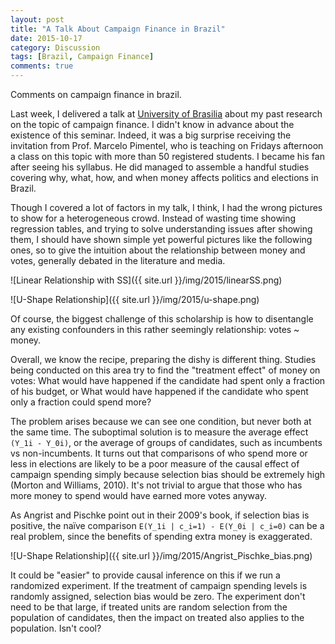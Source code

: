 ```yaml
---
layout: post
title: "A Talk About Campaign Finance in Brazil"
date: 2015-10-17
category: Discussion
tags: [Brazil, Campaign Finance]
comments: true
---
```


Comments on campaign finance in brazil.

<!--more-->

Last week, I delivered a talk at [University of Brasilia](http://www.unb.br) about my past research on the topic of campaign finance. I didn't know in advance about the existence of this seminar. Indeed, it was a big surprise receiving the invitation from Prof. Marcelo Pimentel, who is teaching on Fridays afternoon a class on this topic with more than 50 registered students. I became his fan after seeing his syllabus. He did managed to assemble a handful studies covering why, what, how, and when money affects politics and elections in Brazil.

Though I covered a lot of factors in my talk, I think, I had the wrong pictures to show for a heterogeneous crowd. Instead of wasting time showing regression tables, and trying to solve understanding issues after showing them, I should have shown simple yet powerful pictures like the following ones, so to give the intuition about the relationship between money and votes, generally debated in the literature and media.

![Linear Relationship with SS]({{ site.url }}/img/2015/linearSS.png)

![U-Shape Relationship]({{ site.url }}/img/2015/u-shape.png)

Of course, the biggest challenge of this scholarship is how to disentangle any existing confounders in this rather seemingly relationship: votes ~ money.

Overall, we know the recipe, preparing the dishy is different  thing. Studies being conducted on this area try to find the "treatment effect" of money on votes: What would have happened if the candidate had spent only a fraction of his budget, or What would have happened if the candidate who spent only a fraction could spend more? 

The problem arises because we can see one condition, but never both at the same time. The suboptimal solution is to measure the average effect `(Y_1i - Y_0i)`, or the average of groups of candidates, such as incumbents vs non-incumbents. It turns out that comparisons of who spend more or less in elections are likely to be a poor measure of the causal effect of campaign spending simply because selection bias should be extremely high (Morton and Williams, 2010). It's not trivial to argue that those who has more money to spend would have earned more votes anyway. 

As Angrist and Pischke point out in their 2009's book, if selection bias is positive, the naïve comparison `E(Y_1i | c_i=1) - E(Y_0i | c_i=0)` can be a real problem, since the benefits of spending extra money is exaggerated. 

![U-Shape Relationship]({{ site.url }}/img/2015/Angrist_Pischke_bias.png)

It could be "easier" to provide causal inference on this if we run a randomized experiment. If the treatment of campaign spending levels is randomly assigned, selection bias would be zero. The experiment don't need to be that large, if treated units are random selection from the population of candidates, then the impact on treated also applies to the population. Isn't cool?

